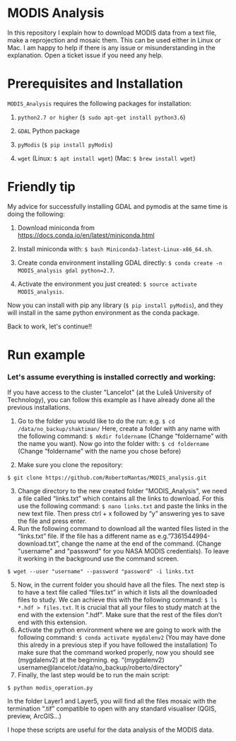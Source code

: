 # MODIS Analysis
In this repository I explain how to download MODIS data from a text file, make a reprojection and mosaic them. This can be used either in Linux or Mac. I am happy to help if there is any issue or misunderstanding in the explanation. Open a ticket issue if you need any help. 

# Prerequisites and Installation

`MODIS_Analysis` requires the following packages for installation:

1. `python2.7 or higher` (`$ sudo apt-get install python3.6`)

2. `GDAL` Python package

3. `pyModis` (`$ pip install pyModis`)

4. `wget` (Linux: `$ apt install wget`) (Mac: `$ brew install wget`)

# Friendly tip

My advice for successfully installing GDAL and pymodis at the same time is doing the following:

1. Download miniconda from https://docs.conda.io/en/latest/miniconda.html

2. Install miniconda with: `$ bash Miniconda3-latest-Linux-x86_64.sh`.

3. Create conda environment installing GDAL directly: `$ conda create -n MODIS_analysis gdal python=2.7`.

4. Activate the environment you just created: `$ source activate MODIS_analysis`.

Now you can install with pip any library (`$ pip install pyModis`), and they will install in the same python environment as the conda package.

Back to work, let's continue!! 

# Run example

### Let's assume everything is installed correctly and working:
If you have access to the cluster "Lancelot" (at the Luleå University of Technology), you can follow this example as I have already done all the previous installations.

1. Go to the folder you would like to do the run: e.g. `$ cd /data/no_backup/shaktiman/`
Here, create a folder with any name with the following command: `$ mkdir foldername` (Change “foldername” with the name you want). Now go into the folder with: `$ cd foldername` (Change “foldername” with the name you chose before)

2. Make sure you clone the repository:

```
$ git clone https://github.com/RobertoMantas/MODIS_analysis.git
```

3. Change directory to the new created folder "MODIS_Analysis", we need a file called “links.txt” which contains all the links to download. For this use the following command: `$ nano links.txt` and paste the links in the new text file. Then press ctrl + x followed by “y” answering yes to save the file and press enter.
4. Run the following command to download all the wanted files listed in the “links.txt” file. If the file has a different name as e.g.”7361544994-download.txt”, change the name at the end of the command. (Change "username" and "password" for you NASA MODIS credentials). To leave it working in the background use the command screen.
```
$ wget --user "username" --password "password" -i links.txt
``` 
5. Now, in the current folder you should have all the files. The next step is to have a text file called “files.txt” in which it lists all the downloaded files to study. We can achieve this with the following command: `$ ls *.hdf > files.txt`. It is crucial that all your files to study match at the end with the extension ".hdf". Make sure that the rest of the files don’t end with this extension. 
6. Activate the python environment where we are going to work with the following command: `$ conda activate mygdalenv2` (You may have done this alredy in a previous step if you have followed the installation)
To make sure that the command worked properly, now you should see (mygdalenv2) at the beginning. eg. “(mygdalenv2) username@lancelot:/data/no_backup/roberto/directory” 
7. Finally, the last step would be to run the main script:
```
$ python modis_operation.py
```
In the folder Layer1 and Layer5, you will find all the files mosaic with the termination “.tif” compatible to open with any standard visualiser (QGIS, preview, ArcGIS…) 

I hope these scripts are useful for the data analysis of the MODIS data. 
